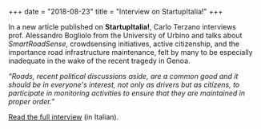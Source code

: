 +++
date = "2018-08-23"
title = "Interview on StartupItalia!"
+++

In a new article published on **StartupItalia!**, Carlo Terzano interviews prof.&nbsp;Alessandro Bogliolo from the University of Urbino and talks about *SmartRoadSense*, crowdsensing initiatives, active citizenship, and the importance road infrastructure maintenance, felt by many to be especially inadequate in the wake of the recent tragedy in Genoa.

*“Roads, recent political discussions aside, are a common good and it should be in everyone's interest, not only as drivers but as citizens, to participate in monitoring activities to ensure that they are maintained in proper order.”*

[Read the full interview](http://impact.startupitalia.eu/2018/08/23/smartroadsense-app-rileva-usura-strade/) (in Italian).
